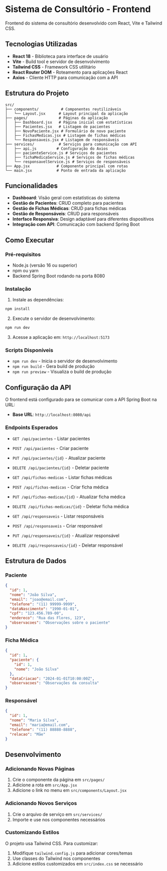# Sistema de Consultório - Frontend

Frontend do sistema de consultório desenvolvido com React, Vite e Tailwind CSS.

## Tecnologias Utilizadas

- **React 18** - Biblioteca para interface de usuário
- **Vite** - Build tool e servidor de desenvolvimento
- **Tailwind CSS** - Framework CSS utilitário
- **React Router DOM** - Roteamento para aplicações React
- **Axios** - Cliente HTTP para comunicação com a API

## Estrutura do Projeto

```
src/
├── components/          # Componentes reutilizáveis
│   └── Layout.jsx      # Layout principal da aplicação
├── pages/              # Páginas da aplicação
│   ├── Dashboard.jsx   # Página inicial com estatísticas
│   ├── Pacientes.jsx   # Listagem de pacientes
│   ├── NovoPaciente.jsx # Formulário de novo paciente
│   ├── FichasMedicas.jsx # Listagem de fichas médicas
│   └── Responsaveis.jsx # Listagem de responsáveis
├── services/           # Serviços para comunicação com API
│   ├── api.js         # Configuração do Axios
│   ├── pacienteService.js # Serviços de pacientes
│   ├── fichaMedicaService.js # Serviços de fichas médicas
│   └── responsavelService.js # Serviços de responsáveis
├── App.jsx            # Componente principal com rotas
└── main.jsx           # Ponto de entrada da aplicação
```

## Funcionalidades

- **Dashboard**: Visão geral com estatísticas do sistema
- **Gestão de Pacientes**: CRUD completo para pacientes
- **Gestão de Fichas Médicas**: CRUD para fichas médicas
- **Gestão de Responsáveis**: CRUD para responsáveis
- **Interface Responsiva**: Design adaptável para diferentes dispositivos
- **Integração com API**: Comunicação com backend Spring Boot

## Como Executar

### Pré-requisitos

- Node.js (versão 16 ou superior)
- npm ou yarn
- Backend Spring Boot rodando na porta 8080

### Instalação

1. Instale as dependências:
```bash
npm install
```

2. Execute o servidor de desenvolvimento:
```bash
npm run dev
```

3. Acesse a aplicação em: `http://localhost:5173`

### Scripts Disponíveis

- `npm run dev` - Inicia o servidor de desenvolvimento
- `npm run build` - Gera build de produção
- `npm run preview` - Visualiza o build de produção

## Configuração da API

O frontend está configurado para se comunicar com a API Spring Boot na URL:
- **Base URL**: `http://localhost:8080/api`

### Endpoints Esperados

- `GET /api/pacientes` - Listar pacientes
- `POST /api/pacientes` - Criar paciente
- `PUT /api/pacientes/{id}` - Atualizar paciente
- `DELETE /api/pacientes/{id}` - Deletar paciente

- `GET /api/fichas-medicas` - Listar fichas médicas
- `POST /api/fichas-medicas` - Criar ficha médica
- `PUT /api/fichas-medicas/{id}` - Atualizar ficha médica
- `DELETE /api/fichas-medicas/{id}` - Deletar ficha médica

- `GET /api/responsaveis` - Listar responsáveis
- `POST /api/responsaveis` - Criar responsável
- `PUT /api/responsaveis/{id}` - Atualizar responsável
- `DELETE /api/responsaveis/{id}` - Deletar responsável

## Estrutura de Dados

### Paciente
```json
{
  "id": 1,
  "nome": "João Silva",
  "email": "joao@email.com",
  "telefone": "(11) 99999-9999",
  "dataNascimento": "1990-01-01",
  "cpf": "123.456.789-00",
  "endereco": "Rua das Flores, 123",
  "observacoes": "Observações sobre o paciente"
}
```

### Ficha Médica
```json
{
  "id": 1,
  "paciente": {
    "id": 1,
    "nome": "João Silva"
  },
  "dataCriacao": "2024-01-01T10:00:00Z",
  "observacoes": "Observações da consulta"
}
```

### Responsável
```json
{
  "id": 1,
  "nome": "Maria Silva",
  "email": "maria@email.com",
  "telefone": "(11) 88888-8888",
  "relacao": "Mãe"
}
```

## Desenvolvimento

### Adicionando Novas Páginas

1. Crie o componente da página em `src/pages/`
2. Adicione a rota em `src/App.jsx`
3. Adicione o link no menu em `src/components/Layout.jsx`

### Adicionando Novos Serviços

1. Crie o arquivo de serviço em `src/services/`
2. Importe e use nos componentes necessários

### Customizando Estilos

O projeto usa Tailwind CSS. Para customizar:
1. Modifique `tailwind.config.js` para adicionar cores/temas
2. Use classes do Tailwind nos componentes
3. Adicione estilos customizados em `src/index.css` se necessário